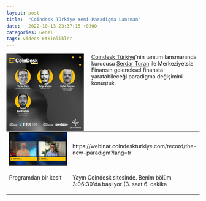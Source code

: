 ```yaml
---
layout: post
title:  "Coindesk Türkiye Yeni Paradigma Lansman"
date:   2022-10-13 23:37:15 +0300
categories: Genel
tags: videos Etkinlikler
---
```


<img align="left" src="/assets/coindesk_poster.jpg" style="width:40%; padding-right:20px"> [Coindesk Türkiye](https://www.coindeskturkiye.com/)'nin tanıtım lansmanında kurucusu [Serdar Turan](https://www.coindeskturkiye.com/yazarlar/serdar-turan-1) ile Merkeziyetsiz Finansın geleneksel finansta yaratabileceği paradigma değişimini konuştuk. 

&nbsp;
<table><tr><td style="width:50%">
<img src="/assets/coindesk_etkinlik_ss_800.jpg">
</td>
<td style="width:50%">
https://webinar.coindeskturkiye.com/record/the-new-paradigm?lang=tr </td></tr>
<tr><td style="width:50%; vertical-align:top">
<p>
Programdan bir kesit  
</p></td>
<td style="width:50%; vertical-align:top">
<p>Yayın Coindesk sitesinde. Benim bölüm 3:06:30'da başlıyor (3. saat 6. dakika </p>
</td></tr> 
</table>
